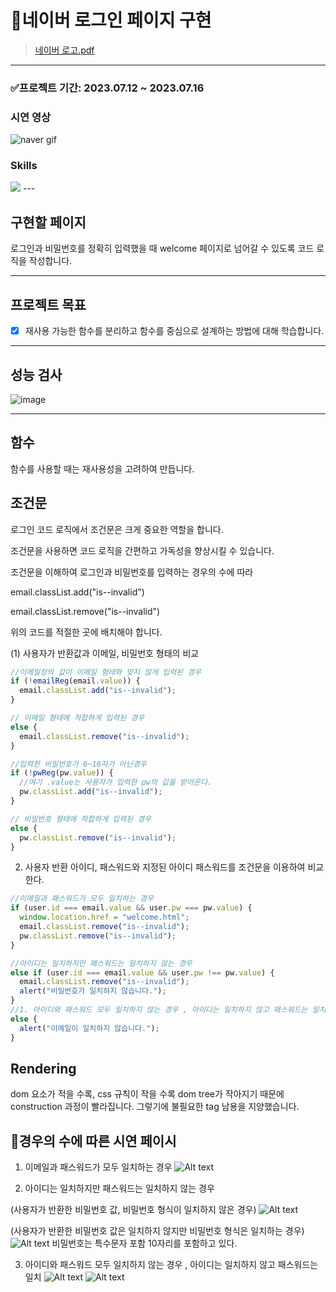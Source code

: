 # 💚네이버 로그인 페이지 구현
> [네이버 로고.pdf](https://github.com/createvalue-kangsh/js-homework/files/12035276/default.pdf)

---

### ✅프로젝트 기간: 2023.07.12 ~ 2023.07.16
### 시연 영상
![naver gif](https://github.com/createvalue-kangsh/js-homework/assets/128280528/525c8f91-6af0-434a-9913-a8b4eb2602d5)

### Skills
 <img src="https://img.shields.io/badge/javascript-F7DF1E?style=for-the-badge&logo=javascript&logoColor=black"> 
---

## 구현할 페이지

로그인과 비밀번호를 정확히 입력했을 때 welcome 페이지로 넘어갈 수 있도록 코드 로직을 작성합니다.

---
## 프로젝트 목표

- [x] 재사용 가능한 함수를 분리하고 함수를 중심으로 설계하는 방법에 대해 학습합니다.

---
## 성능 검사

![image](https://user-images.githubusercontent.com/128280528/253144958-e666ba8e-9cdd-4424-a5e8-c109940feff1.png)

---

## 함수

함수를 사용할 때는 재사용성을 고려하여 만듭니다. 

## 조건문

로그인 코드 로직에서 조건문은 크게 중요한 역할을 합니다.

조건문을 사용하면 코드 로직을 간편하고 가독성을 향상시킬 수 있습니다.

조건문을 이해하여 로그인과 비밀번호를 입력하는 경우의 수에 따라 

email.classList.add("is--invalid")

email.classList.remove("is--invalid")

위의 코드를 적절한 곳에 배치해야 합니다.

(1) 사용자가 반환값과 이메일, 비밀번호 형태의 비교

```js
//이메일창의 값이 이메일 형태와 맞지 않게 입력된 경우
if (!emailReg(email.value)) {
  email.classList.add("is--invalid");
}

// 이메일 형태에 적합하게 입력된 경우
else {
  email.classList.remove("is--invalid");
}

//입력한 비밀번호가 6~16자가 아닌경우
if (!pwReg(pw.value)) {
  //여기 .value는 사용자가 입력한 pw의 값을 받아온다.
  pw.classList.add("is--invalid");
}

// 비밀번호 형태에 적합하게 입력된 경우
else {
  pw.classList.remove("is--invalid");
}
```

2. 사용자 반환 아이디, 패스워드와 지정된 아이디 패스워드를 조건문을 이용하여 비교한다.

```js
//이메일과 패스워드가 모두 일치하는 경우
if (user.id === email.value && user.pw === pw.value) {
  window.location.href = "welcome.html";
  email.classList.remove("is--invalid");
  pw.classList.remove("is--invalid");
}

//아이디는 일치하지만 패스워드는 일치하지 않는 경우
else if (user.id === email.value && user.pw !== pw.value) {
  email.classList.remove("is--invalid");
  alert("비밀번호가 일치하지 않습니다.");
}
//1. 아이디와 패스워드 모두 일치하지 않는 경우 , 아이디는 일치하지 않고 패스워드는 일치
else {
  alert("이메일이 일치하지 않습니다.");
}
```

## Rendering

dom 요소가 적을 수록, css 규칙이 작을 수록 dom tree가 작아지기 때문에 construction 과정이 빨라집니다.
그렇기에 불필요한 tag 남용을 지양했습니다.

## 📸경우의 수에 따른 시연 페이시

1. 이메일과 패스워드가 모두 일치하는 경우
![Alt text](image-4.png)

2. 아이디는 일치하지만 패스워드는 일치하지 않는 경우

(사용자가 반환한 비밀번호 값, 비밀번호 형식이 일치하지 않은 경우)
![Alt text](image.png)

(사용자가 반환한 비밀번호 값은 일치하지 않지만 비밀번호 형식은 일치하는 경우)
![Alt text](image-1.png)
비밀번호는 특수문자 포함 10자리를 포함하고 있다.


3. 아이디와 패스워드 모두 일치하지 않는 경우 , 아이디는 일치하지 않고 패스워드는 일치
![Alt text](image-2.png)  ![Alt text](image-3.png)

